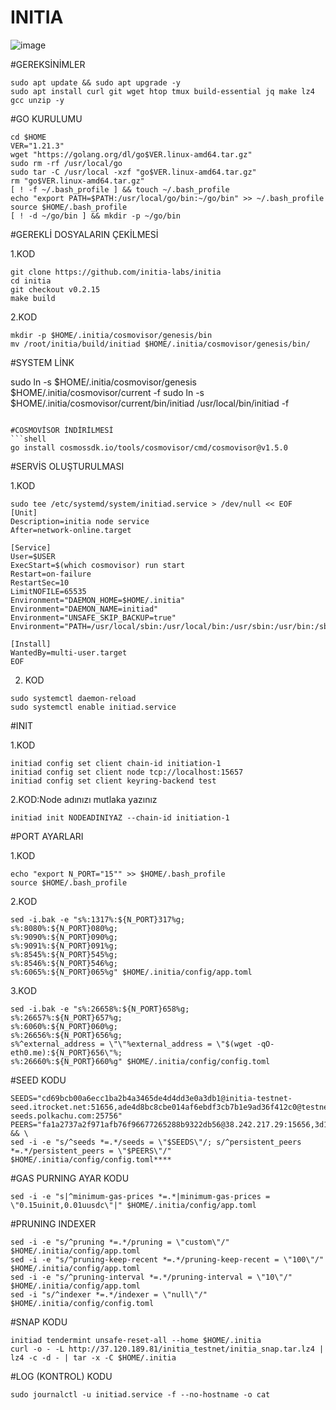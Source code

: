 # INITIA
![image](https://github.com/ScanNodeSs/INITIA/assets/172748611/454b57df-987f-432c-af9d-d200f6bd4a19)







#GEREKSİNİMLER

```shell
sudo apt update && sudo apt upgrade -y
sudo apt install curl git wget htop tmux build-essential jq make lz4 gcc unzip -y
```

#GO KURULUMU
```shell
cd $HOME
VER="1.21.3"
wget "https://golang.org/dl/go$VER.linux-amd64.tar.gz"
sudo rm -rf /usr/local/go
sudo tar -C /usr/local -xzf "go$VER.linux-amd64.tar.gz"
rm "go$VER.linux-amd64.tar.gz"
[ ! -f ~/.bash_profile ] && touch ~/.bash_profile
echo "export PATH=$PATH:/usr/local/go/bin:~/go/bin" >> ~/.bash_profile
source $HOME/.bash_profile
[ ! -d ~/go/bin ] && mkdir -p ~/go/bin
```


#GEREKLİ DOSYALARIN ÇEKİLMESİ


1.KOD
```shell
git clone https://github.com/initia-labs/initia
cd initia
git checkout v0.2.15
make build
```
2.KOD
```shell
mkdir -p $HOME/.initia/cosmovisor/genesis/bin
mv /root/initia/build/initiad $HOME/.initia/cosmovisor/genesis/bin/
```

#SYSTEM LİNK


sudo ln -s $HOME/.initia/cosmovisor/genesis $HOME/.initia/cosmovisor/current -f
sudo ln -s $HOME/.initia/cosmovisor/current/bin/initiad /usr/local/bin/initiad -f
```

#COSMOVİSOR İNDİRİLMESİ
```shell
go install cosmossdk.io/tools/cosmovisor/cmd/cosmovisor@v1.5.0
```

#SERVİS OLUŞTURULMASI



1.KOD
```shell
sudo tee /etc/systemd/system/initiad.service > /dev/null << EOF
[Unit]
Description=initia node service
After=network-online.target

[Service]
User=$USER
ExecStart=$(which cosmovisor) run start
Restart=on-failure
RestartSec=10
LimitNOFILE=65535
Environment="DAEMON_HOME=$HOME/.initia"
Environment="DAEMON_NAME=initiad"
Environment="UNSAFE_SKIP_BACKUP=true"
Environment="PATH=/usr/local/sbin:/usr/local/bin:/usr/sbin:/usr/bin:/sbin:/bin:/usr/games:/usr/local/games:/snap/bin:$HOME/.initia/cosmovisor/current/bin"

[Install]
WantedBy=multi-user.target
EOF
```
2. KOD
```shell
sudo systemctl daemon-reload
sudo systemctl enable initiad.service
```
#INIT

1.KOD

```shell
initiad config set client chain-id initiation-1
initiad config set client node tcp://localhost:15657
initiad config set client keyring-backend test
```
2.KOD:Node adınızı mutlaka yazınız

```shell
initiad init NODEADINIYAZ --chain-id initiation-1
```
#PORT AYARLARI

1.KOD

```shell
echo "export N_PORT="15"" >> $HOME/.bash_profile
source $HOME/.bash_profile
```
2.KOD

```shell
sed -i.bak -e "s%:1317%:${N_PORT}317%g;
s%:8080%:${N_PORT}080%g;
s%:9090%:${N_PORT}090%g;
s%:9091%:${N_PORT}091%g;
s%:8545%:${N_PORT}545%g;
s%:8546%:${N_PORT}546%g;
s%:6065%:${N_PORT}065%g" $HOME/.initia/config/app.toml
```

3.KOD

```shell
sed -i.bak -e "s%:26658%:${N_PORT}658%g;
s%:26657%:${N_PORT}657%g;
s%:6060%:${N_PORT}060%g;
s%:26656%:${N_PORT}656%g;
s%^external_address = \"\"%external_address = \"$(wget -qO- eth0.me):${N_PORT}656\"%;
s%:26660%:${N_PORT}660%g" $HOME/.initia/config/config.toml
```

#SEED KODU

```shell
SEEDS="cd69bcb00a6ecc1ba2b4a3465de4d4dd3e0a3db1@initia-testnet-seed.itrocket.net:51656,ade4d8bc8cbe014af6ebdf3cb7b1e9ad36f412c0@testnet-seeds.polkachu.com:25756"
PEERS="fa1a2737a2f971afb76f96677265288b9322db56@38.242.217.29:15656,3d1420fe98bfc8928d1bbd1cf2843bce00139a1e@84.46.247.4:14656,9f0ae0790fae9a2d327d8d6fe767b73eb8aa5c48@176.126.87.65:22656,ce4eb94dbb0abb8496347f4480d15027ab817088@31.220.76.14:26656,68bde047e9e4626e6d701cb784036959d9e75e3a@185.216.75.49:14656,92ad95d40cdb179fd5d6ab4b28a2e111cebb7386@149.50.111.209:14656,733b32a845afe208ae2f0ac525a2dcf2ed6799a9@161.97.105.175:14656,90e783357d29891e420939559a975d4fe4a494cc@185.223.93.191:26656,26fc32867cf3a5130cc2739a65804c51ed1afd0b@45.85.147.100:14656,2bcda81635d22fad329291d6ec6b45e0f821adc1@149.50.111.20:14656,1e387f4bd869f4e072f6b1c5add05011202feb91@195.179.229.53:26656,5a32a7b6b3967f867f9136fecc11cd805def19e9@152.53.14.247:17956,651f2535f76ed483e1c3c4adcca158a77d3c9afc@149.50.113.80:14656,6ad7310bc734115fb528bcda08d5995e4fc82803@194.195.87.173:14656,10144d4bc16ae03c0bc0674a1883a1298cd578de@83.171.249.192:14656,b23e5306b35d7039796069fa9c9b0ab2a883f2b1@84.247.162.207:27656,67b6ad099601545159704d6ae0fd37358c2c80aa@23.22.190.44:26656,161aac538322bb660dba7e5893a3d70602bdebac@95.216.2.176:26656,439f3f661eb1412133f4b310e1309b191a682367@86.48.1.138:14656,4478d15c1ef48f3a1b4e5036625df45ffa634f22@149.50.109.40:14656,de31968f3b35942b5a1123998ff0c4ebd3c3aae5@88.99.193.146:26656,6a6d164766341e4e4f56d0359f130a757f21851a@95.217.148.179:29656,8d2c34e523566e64988a9a40f364a0f08993d601@149.50.112.39:14656,57a9c6967bb9a0885b090d4a7108ff516fbc1be8@88.198.50.206:26656,0b108b734b37f3cee0217c6a65e8d5bff35fb45a@142.132.146.185:50156,04473116e3a85f144bad880b2275effb4220d763@149.50.114.165:14656,eddbd4b58fc21afa52329e42e920cf35cf10bf5e@94.72.116.120:14656,96f24b01f232135b7acd4a8b5e93572eb9d7a8cf@149.50.112.136:14656,269b6646a4102bebe4944ba2c6bd578745068e87@89.117.55.82:14656,86a96159def49322d7a3497138bd708a11ca3c79@149.50.111.144:14656,b49f285388716964f177bface1841522a6bb385a@149.50.111.150:14656,1c323cfcbb9f74d2260af06dcc8cae3c792d689d@149.50.113.198:14656,b2f6fd85e7ebf4eca72bfe24cbb482cf512644ae@161.97.83.155:14656,8d1ae8f595567ebcebb36484b2b4fa5a2bb33aca@84.46.251.85:14656,41453d8197207ce8834a672896eddf941f5b745e@125.131.208.75:26656,ca5600a076e5b165173a6e99614cbb964efd177e@178.254.39.176:16656,67c0f5b2e50a53a15d7f9cf34cacb1cb49b5dafd@194.163.191.73:14656,29ed6548da79f47c194449afa797c6389da1099a@149.50.113.169:14656,72b8b9f0e826fa9be3f5ab55f56e67d409f0cef8@185.197.250.199:51656,cd32aeb3f5d9a474128f75bdf5cd216c24dbfb65@75.119.131.26:14656,17b0fb616bae3fc2e6babf717e2ec132353142db@51.195.88.136:15674,6f06f63189972ba97c883a970af237703aefcde1@89.117.58.216:26656,0f1151f23c08acde3019196280f902ae0ae62bb3@51.83.236.99:26656,1eccf0b75519cdaa402a87469e25faab8d67b62d@185.192.97.24:26656,8db320e665dbe123af20c4a5c667a17dc146f4d0@149.50.96.153:26656,0f5e3f72b1dc6d657d65f4f6b74f0f32b69758fd@213.239.218.219:50156,e420cecc58552c067a4477984c665c2967524e9c@89.117.61.243:26656,c04526a0a50bd2d40aa957b9d6d6b1a0492f133a@146.190.132.179:26656,2b86a844710e83178ec33311c228e6a4b53a560a@5.78.105.174:44656,303155b38cb9f7d4d264c1f51379088e11d53e5b@45.10.154.243:33756,492474b468643c36883fa4b6fa47af2b5c2b8c19@193.46.243.32:14656,74ea98d53e1442f67d7aff05a2c597f4aa0d98c4@89.117.61.168:26656,b5a6a4e83f23035ceb245abda0cefceb8b49d5c5@164.68.100.187:15656,024b615f6a5e5a03e3a5929be65c06c0e8eaa706@217.76.51.182:17656,31de0f9d8d100bd8f94987f54efcaa28415e2806@162.0.226.227:26656,4692780b85a00b74d6332218ef989101b58e5b45@149.50.107.87:14656,f3c82922f38adc2271f4a8b4ccb90680eb048b11@149.50.113.42:14656,0168b241db9dd3ab64f3c9144f18b45170a1426a@84.54.23.111:17956,d704d363fb7e6c19df7f2e57b41e54d34ebb4bac@103.219.171.22:26656,1409825f99073ddd376e4579f594053ed2bd45f3@194.163.183.197:26656,b65c692cd179c9bd3e99c3a9d8ccfa7b2e3ec556@167.86.123.182:14656,b73ae4b3df5ea0c7827254f20b9cbc608f0dc69d@195.201.197.160:26656,0b81a3126dc9e3545c54a3fe7ddfc7dad01de448@149.50.113.244:14656,1902ac5c3388a2473e86e78acea67c24fc907ac4@149.50.109.19:14656,b9561cc582b2686d7e66816af6730d700f282fbe@65.108.201.18:51656,d9eaca310f734e7fe252408d48187452796d350c@157.173.192.85:656,c2912cdba5d52b835790b000709635286aba2c47@38.242.228.252:26656,32756a5b2576d48561d20e93544290019418d2a2@45.8.132.174:26656,a5ef95fb339efb76f9e9028000861bb99521511e@89.117.60.193:14656,e1e8624f456c6871e640975b6d961b6ead032cd7@38.242.240.202:26656,9c3ec4d1c63facd3c27f4375577bbfc3b216f188@45.10.154.165:26656,0f4ff5974f188dcad6d8d14abcd425d20adf2a14@194.242.57.198:14656,0028900e524f551614c4128aade4bf49f8988328@38.242.147.101:26656,81e87a0ac2e7665aa8e118509978b68869c1e720@159.89.108.133:26656,31f11dba738bcf979f1077f894f9d46f7e70f03d@149.50.109.61:14656,65017c82a3bf6437fc2466c14c0be12f5515aa93@149.50.114.137:14656,21cd203eb451f85dce0b87e5d08ffe4d8db24713@34.126.129.53:26656,bed55ace8bd4dfc3de2e50e4f96636cc24ce1728@38.242.148.54:26656,3b6a4c5ede20a38ad254909ac78ff73e0a4ca3b7@109.199.117.4:19656,cc42341dfd0b1327931cdb89f9bf61a6a9bf3a00@86.48.0.176:14656,557dcf2b571ee27225e56a3cf766abaeb23e9ff3@38.242.250.253:26656,461a060291521556ea8927e0ec1a78e39af5d919@207.180.236.138:26656,ff9dbc6bb53227ef94dc75ab1ddcaeb2404e1b0b@162.55.65.140:26656,b631f4a06b679e1979ff8974744b6d4e1dfcd0de@88.180.180.141:26656,6e2155096cdc1c178740415affc256882c44f671@38.242.255.182:14656,8f9f905d14b6283f9ab971b52e846202a41ad7f1@65.109.117.113:25756,06675e0711f347a6d63abf23d9dbee10c474208b@149.50.107.88:14656,911e6dc9b21cc37bf6c0b09e86a426304a927cfa@51.91.31.25:26656,c56ab2c4a718d781491218b02ca79bab5fe2f4d6@65.108.69.56:17956,d54ffe3c32de95269d1e05f0b0de22f631474dcd@75.119.139.23:26656,ac42ea16b0cf3d1a3def68fea7714f167baf3ee7@38.242.253.128:39656,50409fa407bc47fee29ce5c440d3e3bf110c2a42@161.97.101.38:14656,04319189c9ec7f7d39aaea2e3eb7153b34d9c754@149.50.114.45:14656,23dcf1e91dbcb6f8ce4daf0e91d5778d086f4045@45.8.133.207:26656,d9b8e50ac286b2e647e4b627935cd225b4c6ceaf@109.199.97.152:656,30444c032b7065451de1d94e6eff6bde1ec082c0@149.50.113.227:14656,a01b70f4e70eb4d0d6d9f43cdb75c032194ca539@45.8.133.210:15656,10f692a91b89c8ad2d7f90d6f1f01886fdaba4ac@173.249.21.251:26656,10f20a0f79f48736dad1e3538861f40d015a584d@167.86.124.160:14656,1c18aa30e98db215c226a5990f83fa868ec6be3d@149.50.113.200:14656,9fdb5d612cfef209e4b3816302943da1e0536ce9@65.108.131.189:26100,d9307b245c045f505edeeb823b9414d1b921727d@109.199.100.50:26656,ff98288d57c5bbb4aa5a1d5783c6b6d3aa152f95@148.113.6.114:26656,34b789bb9c2618418f14d5676d0f8f634f0c1fe8@149.50.114.42:14656,908aecde9bae2e902e0ca20d01dc381b142570d4@158.220.123.94:14656,33d0af5236224a7dac61447b71f5be723544778d@38.242.207.19:17956,3f6682ce84e5316441f4c8c614476d445256261a@194.113.67.157:26656,458777086d62fd0671104d033ea891c585bc7fe8@149.50.109.234:14656,0433409daa3ed448837a5bef5ef434013f1e7993@86.48.5.68:26656,8ce12c76df8416aa8dc9e624fffa39cbbe41391d@149.50.114.193:14656,739cf12fac108e6d0933e6476c43460b6014a93b@167.86.74.206:14656,7dad293c1bbb539b523afdd58f564c74f18e37cf@135.181.238.30:26656,52e94af65a17f46c6c47d6b41dc30a535565b9bb@149.50.111.117:14656,4f3e4826b7496b21eb85d4d9b558c29923787e03@149.50.109.227:14656,a98e47c02763d05f2a9623cb67e8e40e0d06504a@5.9.70.180:15674,7788ae0e47593edba4fb602654961e489c435d97@194.242.57.44:14656,7b14cf28c6f7ebec37a90702ffef009b2cf93106@195.201.169.186:26656,86e1e99ad62b6f5b46bed0001bf947c4255d2dce@144.91.70.205:14656,780d5f14bfc092493a22f0a4a3c55fbe510e5d92@173.249.51.77:14656,0b1613dc0af34bd910f25aeb0bd35c51d6c7a226@164.68.102.43:14656,3faaa07eb466328e75dcf79778c4f550f5fffc1a@94.232.244.80:26656,eafdd2627f19ee8d01a01c70c066d1339c358715@149.50.109.246:14656,297fec5674eec9fbd63b10d6e39c86bd71d6a95e@154.26.130.65:17956,548e26b95b895efc964b08a6b2e991c6d5a6791d@142.132.151.35:15674,b8c2deec30e6956322ed97aa2b2c5ae05f22d87e@51.79.230.130:17956,450b1409f7d4c1f837ba4f33a106735b996d5ee8@149.50.112.35:14656,f0ce538966f453b6b972cbd4f98ab82c2da00422@149.50.109.211:14656,a113be602a379b93604884b17c49275c64661c7a@89.117.60.52:14656,6e2eed68ac5442dc9e8ef5878ce17dda7553e019@173.212.247.166:14656,cbb69270978528e176271520200c9df05101c6b8@149.50.114.240:14656,7a221dacb34a2781c214387f9a9fbc6e3f722d74@149.50.114.138:14656,7aa00d964f3cbc8cefd29fa119aa35420fd12fc5@149.50.109.137:14656,bd4ad0aace54be4115943a0e896ee32cb386a988@185.234.69.39:14656,91a0f975e2cc49d1a90724036a9df7005c7f9e4b@93.188.162.253:26656,3d21bfb9c91be253dbdfaac52588b9e1855fa233@84.46.243.10:14656,e6e71f252fea56684d825b1c47df37d6f5437354@5.9.104.206:26656,a74f835c701ba815aa3b708e4dcb8dc0e1b01a14@144.91.79.33:14656,f587d09754197a00ef026fe2e3e1936113554bd7@5.180.24.17:26656,875ee19218c201f2482e29db67a8cebe072f86b6@183.110.214.229:26656,4b558d7224dca471655bb16eded79d47f0bac5ed@213.199.63.29:39656,8991127b6aba6d834bfcde97130b8970db2db123@43.133.57.18:27656,86ef54e9beb4fd5bdd94d8f26a57b1cf3a3aa269@65.108.129.239:26656,afcad4e5bd4f22449bbd600230224575a6ba190c@149.50.114.37:14656,8dc312bc7caba46f001a73449170d050387c915a@149.50.107.240:14656,3866d5a8fcecc3647511ffd938066a801bf41731@149.50.107.200:14656,6387826b3b325138ba6d11650b1d2fdfdf18a4d2@149.50.111.33:14656,10b173a6c692fc1d258c10689e7adbc6d0b22ce3@162.55.242.213:55656,8c5932cf40c1c3007fbd97c9d21c09821b8a0f52@154.26.138.31:26656,fd53d70bbee23775d2d9142894e4229321eca214@109.199.98.178:16656,f4e17f407bdae3aaccec2315e98caf422fbbd993@161.97.136.152:26656,6d90dd5e75f1fd70915639bab7bf89560f1b952d@149.50.107.31:14656,4b1f84f5d332b7bc60e857f2bfde6361b2168fb3@95.217.100.225:17956,76b0ee2d10ac4f1fef1b210b0364b15f8fa25d72@94.72.116.147:14656,697cd70147c7fcd16cf00ad39fe1217a35e2db15@38.58.183.3:31656,a1910e8378bd6c224d2ab54ed3ad8570da515207@37.27.117.213:37656,e4285d88ae124a6ba1446bdc5340ec8446aa46e8@193.34.213.76:26656,3454bd4fe68948de5c568e214ca50cb049f70710@75.119.133.37:26656,bd225058c6a00d0b92b1d02c0299e83511ddcb54@38.242.193.24:53456,745e4f73e0d77d34dab6f2e2cbac96ac7fc15786@85.190.242.204:26656,cd61235a2b8de8b5f421eeabd1ad5c23371587e8@65.109.30.35:15656,66abd758f6971eb8227fc54d11cb56ca1ca280e6@65.109.113.251:13656,59fb8058c2a682e96f529056d0b1bd8f40cfff7f@38.242.214.145:26656,277a8eb7cd42f96c2339864640d96d3c417e003c@31.220.89.15:26656,c1d07588f2e116090e43dbbd58f34b2b449ca518@194.163.174.193:26656,947868b49bf1821344cb482cf09addfd8c744967@65.109.28.27:51656,a82c32e142fd6535d32f67b7c3f63c26f09c316e@144.91.70.48:14656,0edfd664a49319e71813371ba61aa47716a6dc96@123.101.108.245:53456,c28827cb96c14c905b127b92065a3fb4cd77d7f6@134.209.85.88:25756,5158609391487f6d03d15ccfd5cb863e2272543b@88.99.61.53:37656" && \
sed -i -e "s/^seeds *=.*/seeds = \"$SEEDS\"/; s/^persistent_peers *=.*/persistent_peers = \"$PEERS\"/" $HOME/.initia/config/config.toml****
```


#GAS PURNING AYAR KODU

```shell
sed -i -e "s|^minimum-gas-prices *=.*|minimum-gas-prices = \"0.15uinit,0.01uusdc\"|" $HOME/.initia/config/app.toml
```

#PRUNING INDEXER

```shell
sed -i -e "s/^pruning *=.*/pruning = \"custom\"/" $HOME/.initia/config/app.toml
sed -i -e "s/^pruning-keep-recent *=.*/pruning-keep-recent = \"100\"/" $HOME/.initia/config/app.toml
sed -i -e "s/^pruning-interval *=.*/pruning-interval = \"10\"/" $HOME/.initia/config/app.toml
sed -i "s/^indexer *=.*/indexer = \"null\"/" $HOME/.initia/config/config.toml
```



#SNAP KODU
```shell
initiad tendermint unsafe-reset-all --home $HOME/.initia
curl -o - -L http://37.120.189.81/initia_testnet/initia_snap.tar.lz4 | lz4 -c -d - | tar -x -C $HOME/.initia
```
#LOG (KONTROL) KODU
```shell
sudo journalctl -u initiad.service -f --no-hostname -o cat
```

